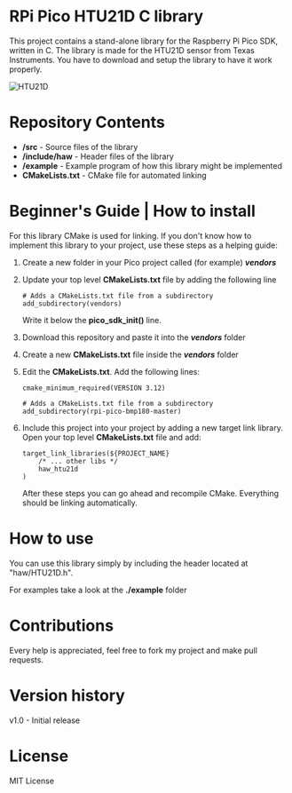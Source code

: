 # RPi Pico HTU21D C library

This project contains a stand-alone library for the Raspberry Pi Pico SDK, written in C. The library is made for the HTU21D sensor from Texas Instruments. You have to download and setup the library to have it work properly.

![HTU21D](https://www.gmelectronic.com/data/product/1024_1024/pctdetail.772-267.1.jpg)

# Repository Contents

-   **/src** - Source files of the library
-   **/include/haw** - Header files of the library
-   **/example** - Example program of how this library might be implemented
-   **CMakeLists.txt** - CMake file for automated linking

# Beginner's Guide | How to install

For this library CMake is used for linking. If you don't know how to implement this library to your project, use these steps as a helping guide:

1.  Create a new folder in your Pico project called (for example) **_vendors_**
2.  Update your top level **CMakeLists.txt** file by adding the following line

        # Adds a CMakeLists.txt file from a subdirectory
        add_subdirectory(vendors)

    Write it below the **pico_sdk_init()** line.

3.  Download this repository and paste it into the **_vendors_** folder
4.  Create a new **CMakeLists.txt** file inside the **_vendors_** folder
5.  Edit the **CMakeLists.txt**. Add the following lines:

        cmake_minimum_required(VERSION 3.12)

        # Adds a CMakeLists.txt file from a subdirectory
        add_subdirectory(rpi-pico-bmp180-master)

6.  Include this project into your project by adding a new target link library. Open your top level **CMakeLists.txt** file and add:

        target_link_libraries(${PROJECT_NAME}
            /* ... other libs */
            haw_htu21d
        )

    After these steps you can go ahead and recompile CMake. Everything should be linking automatically.

# How to use

You can use this library simply by including the header located at "haw/HTU21D.h".

For examples take a look at the **./example** folder

# Contributions

Every help is appreciated, feel free to fork my project and make pull requests.

# Version history

v1.0 - Initial release

# License

MIT License
